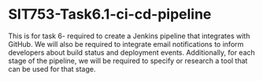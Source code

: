# SIT753-Task6.1-ci-cd-pipeline
This is for task 6- required to create a Jenkins pipeline that integrates with GitHub. We will also be required to integrate email notifications to inform developers about build status and deployment events. Additionally, for each stage of the pipeline, we will be required to specify or research a tool that can be used for that stage.
